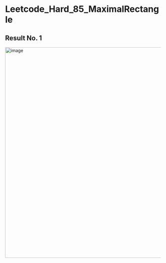 # Leetcode_Hard_85_MaximalRectangle

## Result No. 1

<img width="924" height="679" alt="image" src="https://github.com/user-attachments/assets/9fb5397e-6895-4428-b848-2a9995b9a28d" />
